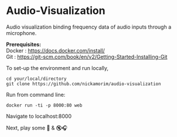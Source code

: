 # Audio-Visualization
Audio visualization binding frequency data of audio inputs through a microphone.

**Prerequisites:**
<br>
Docker : https://docs.docker.com/install/
<br>
Git : https://git-scm.com/book/en/v2/Getting-Started-Installing-Git

To set-up the environment and run locally,
```
cd your/local/directory
git clone https://github.com/nickamorim/audio-visualization
```

Run from command line:
```
docker run -ti -p 8000:80 web
```

Navigate to localhost:8000

Next, play some :musical_note: & 🔇🎧
